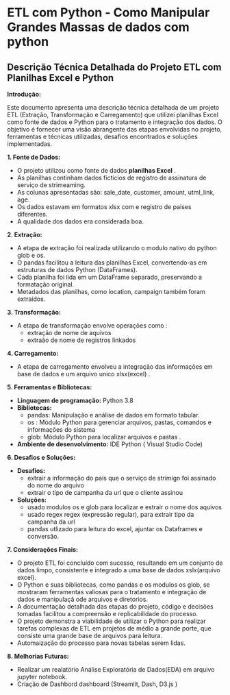 # ETL com Python - Como Manipular Grandes Massas de dados com python

## Descrição Técnica Detalhada do Projeto ETL com Planilhas Excel e Python

**Introdução:**

Este documento apresenta uma descrição técnica detalhada de um projeto ETL (Extração, Transformação e Carregamento) que utilizei planilhas Excel como fonte de dados e Python para o tratamento e integração dos dados. O objetivo é fornecer uma visão abrangente das etapas envolvidas no projeto, ferramentas e técnicas utilizadas, desafios encontrados e soluções implementadas.

**1. Fonte de Dados:**

* O projeto utilizou como fonte de dados  **planilhas Excel** .
* As planilhas continham dados  fictícios de registro de assinatura de serviço de strimeaming.
* As colunas apresentadas são: sale_date, customer, amount, utml_link, age.
* Os dados estavam em formatos xlsx com e registro de paises diferentes.
* A qualidade dos dados era considerada boa.

**2. Extração:**

* A etapa de extração foi realizada utilizando o modulo nativo do python glob e os.
* O pandas facilitou a leitura das planilhas Excel, convertendo-as em estruturas de dados Python (DataFrames).
* Cada planilha foi lida em um DataFrame separado, preservando a formatação original.
* Metadados das planilhas, como location, campaign também foram extraídos.

**3. Transformação:**

* A etapa de transformação envolve operações como :
  * extração de  nome de aquivos
  * extraão de nome de registros linkados

**4. Carregamento:**

* A etapa de carregamento envolveu a integração das informações em base de dados e um arquivo unico xlsx(excel) .

**5. Ferramentas e Bibliotecas:**

* **Linguagem de programação:** Python 3.8
* **Bibliotecas:**
  * pandas: Manipulação e análise de dados em formato tabular.
  * os : Módulo Python para gerenciar arquivos, pastas, comandos e informações do sistema
  * glob: Módulo Python para localizar arquivos e pastas .
* **Ambiente de desenvolvimento:**  IDE Python ( Visual Studio Code)

**6. Desafios e Soluções:**

* **Desafios:**
  * extrair a informação  do país que o serviço de strimign foi assinado do nome do arquivo
  * extrair o tipo de campanha da url que o cliente assinou
* **Soluções:**
  * usado  modulos os e glob para localizar e estrair o nome dos aquivos
  * usado regex regex (expressão regular), para extrair  tipo da campanha da url
  * pandas utlizado para leitura do excel, ajuntar os Dataframes e  conversão.

**7. Considerações Finais:**

* O projeto ETL foi concluído com sucesso, resultando em um conjunto de dados limpo, consistente e integrado a uma base de dados xslx(arquivo excel).
* O Python e suas bibliotecas, como pandas e os modulos os glob, se mostraram ferramentas valiosas para o tratamento e integração de dados e manipulaçã ode arquivos e diretorios.
* A documentação detalhada das etapas do projeto, código e decisões tomadas facilitou a compreensão e replicabilidade do processo.
* O projeto demonstra a viabilidade de utilizar o Python para realizar tarefas complexas de ETL em projetos de médio a grande porte, que consiste uma grande base de arquivos para leitura.
* Automaização do processo para novas tabelas serem lidas.

**8. Melhorias Futuras:**

* Realizar  um realatório Análise Exploratória de Dados(EDA) em arquivo jupyter notebook.
* Criação de Dashbord dashboard (Streamlit, Dash, D3.js )
